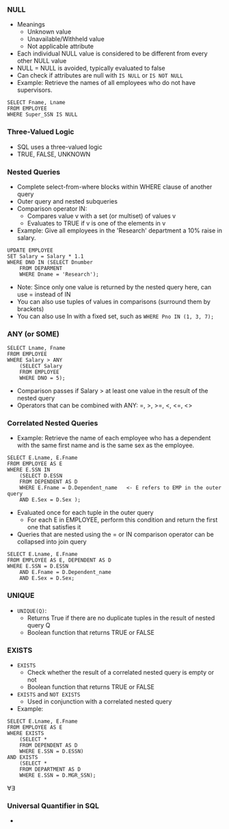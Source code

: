 ### NULL
 - Meanings
	 - Unknown value
	 - Unavailable/Withheld value
	 - Not applicable attribute
 - Each individual NULL value is considered to be different from every other NULL value
 - NULL = NULL is avoided, typically evaluated to false
 - Can check if attributes are null with `IS NULL` or `IS NOT NULL`
 - Example: Retrieve the names of all employees who do not have supervisors.
```
SELECT Fname, Lname  
FROM EMPLOYEE  
WHERE Super_SSN IS NULL
```

### Three-Valued Logic
 - SQL uses a three-valued logic
 - TRUE, FALSE, UNKNOWN

### Nested Queries
 - Complete select-from-where blocks within WHERE clause of another query
 - Outer query and nested subqueries
 - Comparison operator IN:
	 - Compares value v with a set (or multiset) of values v
	 - Evaluates to TRUE if v is one of the elements in v
 - Example: Give all employees in the 'Research' department a 10% raise in salary.
```
UPDATE EMPLOYEE  
SET Salary = Salary * 1.1  
WHERE DNO IN (SELECT Dnumber  
	FROM DEPARMENT  
	WHERE Dname = 'Research');
```
 - Note: Since only one value is returned by the nested query here, can use = instead of IN
 - You can also use tuples of values in comparisons (surround them by brackets)
 - You can also use In with a fixed set, such as `WHERE Pno IN (1, 3, 7);`

### ANY (or SOME)
```
SELECT Lname, Fname  
FROM EMPLOYEE  
WHERE Salary > ANY  
	(SELECT Salary  
	FROM EMPLOYEE  
	WHERE DNO = 5);
```
 - Comparison passes if Salary > at least one value in the result of the nested query
 - Operators that can be combined with ANY: =, >, >=, <, <=, <>

### Correlated Nested Queries
 - Example: Retrieve the name of each employee who has a dependent with the same first name and is the same sex as the employee.
```
SELECT E.Lname, E.Fname  
FROM EMPLOYEE AS E  
WHERE E.SSN IN  
	(SELECT D.ESSN  
	FROM DEPENDENT AS D  
	WHERE E.Fname = D.Dependent_name   <- E refers to EMP in the outer query
	AND E.Sex = D.Sex );
```
 - Evaluated once for each tuple in the outer query
	 - For each E in EMPLOYEE, perform this condition and return the first one that satisfies it
 - Queries that are nested using the = or IN comparison operator can be collapsed into join query
```
SELECT E.Lname, E.Fname  
FROM EMPLOYEE AS E, DEPENDENT AS D  
WHERE E.SSN = D.ESSN  
	AND E.Fname = D.Dependent_name  
	AND E.Sex = D.Sex;
```

### UNIQUE
 - `UNIQUE(Q)`:
	 - Returns True if there are no duplicate tuples in the result of nested query Q
	 - Boolean function that returns TRUE or FALSE

### EXISTS
 - `EXISTS`
	 - Check whether the result of a correlated nested query is empty or not
	 - Boolean function that returns TRUE or FALSE
 - `EXISTS` and `NOT EXISTS`
	 - Used in conjunction with a correlated nested query
 - Example:
```
SELECT E.Lname, E.Fname  
FROM EMPLOYEE AS E  
WHERE EXISTS  
	(SELECT *  
	FROM DEPENDENT AS D  
	WHERE E.SSN = D.ESSN)  
AND EXISTS  
	(SELECT *  
	FROM DEPARTMENT AS D  
	WHERE E.SSN = D.MGR_SSN);
```

∀∃
### Universal Quantifier in SQL
 - 